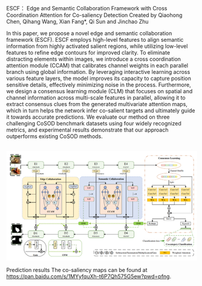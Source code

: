 ESCF： Edge and Semantic Collaboration Framework with Cross Coordination Attention for Co-saliency Detection
Created by Qiaohong Chen, Qihang Wang, Xian Fang*, Qi Sun and Jinchao Zhu

In this paper, we propose a novel edge and semantic collaboration framework (ESCF). ESCF employs high-level features to align semantic information from highly activated salient regions, while utilizing low-level features to refine edge contours for improved clarity. To eliminate distracting elements within images, we introduce a cross coordination attention module (CCAM) that calibrates channel weights in each parallel branch using global information. By leveraging interactive learning across various feature layers, the model improves its capacity to capture position sensitive details, effectively minimizing noise in the process. Furthermore, we design a consensus learning module (CLM) that focuses on spatial and channel information across multi-scale features in parallel, allowing it to extract consensus clues from the generated multivariate attention maps, which in turn helps the network infer co-salient targets and ultimately guide it towards accurate predictions. We evaluate our method on three challenging CoSOD benchmark datasets using four widely recognized metrics, and experimental results demonstrate that our approach outperforms existing CoSOD methods.  

\
<img src="image/main.png" alt="image" style="zoom:60%;"/>

Prediction results
The co-saliency maps can be found at https://pan.baidu.com/s/1MYyfquXh-t6P7Qh575G5ew?pwd=pfng.
